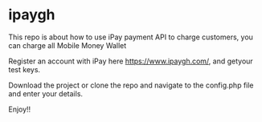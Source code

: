 # ipaygh
This repo is about how to use iPay  payment API to charge customers, you can charge all Mobile Money Wallet


Register an account with iPay here https://www.ipaygh.com/, and getyour test keys.


Download the project or clone the repo and navigate to the config.php file and enter your details.


Enjoy!!
